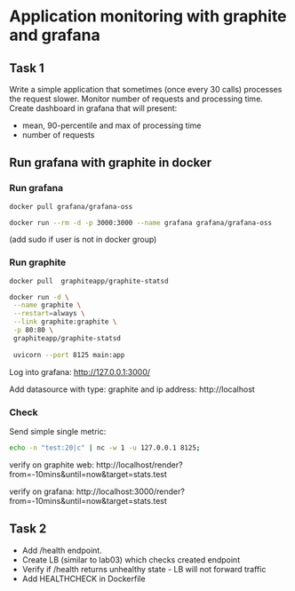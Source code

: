 # Application monitoring with graphite and grafana

## Task 1

Write a simple application that sometimes (once every 30 calls) processes the request slower.
Monitor number of requests and processing time.
Create dashboard in grafana that will present: 
- mean, 90-percentile and max of processing time
- number of requests

## Run grafana with graphite in docker

### Run grafana

```bash
docker pull grafana/grafana-oss

docker run --rm -d -p 3000:3000 --name grafana grafana/grafana-oss
```

(add sudo if user is not in docker group)

### Run graphite

```bash
docker pull  graphiteapp/graphite-statsd

docker run -d \
 --name graphite \
 --restart=always \
 --link graphite:graphite \
 -p 80:80 \
 graphiteapp/graphite-statsd
 
 uvicorn --port 8125 main:app
```

Log into grafana:
http://127.0.0.1:3000/

Add datasource with type: graphite and ip address: http://localhost

### Check

Send simple single metric:

```bash
echo -n "test:20|c" | nc -w 1 -u 127.0.0.1 8125;
```

verify on graphite web:
http://localhost/render?from=-10mins&until=now&target=stats.test

verify on grafana:
http://localhost:3000/render?from=-10mins&until=now&target=stats.test

## Task 2

- Add /health endpoint. 
- Create LB (similar to lab03) which checks created endpoint
- Verify if /health returns unhealthy state - LB will not forward traffic
- Add HEALTHCHECK in Dockerfile

